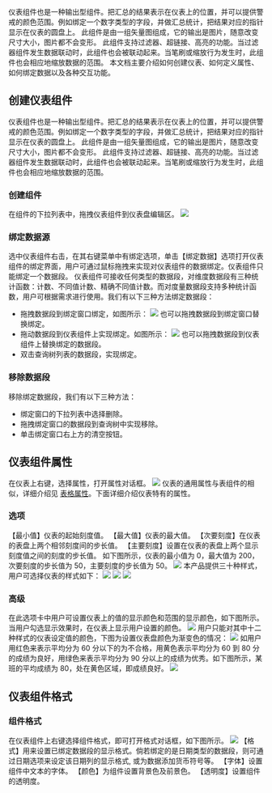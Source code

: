 仪表组件也是一种输出型组件。把汇总的结果表示在仪表上的位置，并可以提供警戒的颜色范围。例如绑定一个数字类型的字段，并做汇总统计，把结果对应的指针显示在仪表的圆盘上。
此组件是由一组矢量图组成，它的输出是图片，随意改变尺寸大小，图片都不会变形。
此组件支持过滤器、超链接、高亮的功能。当过滤器组件发生数据联动时，此组件也会被联动起来。当笔刷或缩放行为发生时，此组件也会相应地缩放数据的范围。
本文档主要介绍如何创建仪表、如何定义属性、如何绑定数据以及各种交互功能。
## 创建仪表组件
仪表组件也是一种输出型组件。把汇总的结果表示在仪表上的位置，并可以提供警戒的颜色范围。例如绑定一个数字类型的字段，并做汇总统计，把结果对应的指针显示在仪表的圆盘上。
此组件是由一组矢量图组成，它的输出是图片，随意改变尺寸大小，图片都不会变形。
此组件支持过滤器、超链接、高亮的功能。当过滤器组件发生数据联动时，此组件也会被联动起来。当笔刷或缩放行为发生时，此组件也会相应地缩放数据的范围。
### 创建组件
在组件的下拉列表中，拖拽仪表组件到仪表盘编辑区。
![](//mc.qcloudimg.com/static/img/e100da60b4d8fd279c353b410edf004c/image.png)
### 绑定数据源
选中仪表组件右击，在其右键菜单中有绑定选项，单击【绑定数据】选项打开仪表组件的绑定界面，用户可通过鼠标拖拽来实现对仪表组件的数据绑定。仪表组件只能绑定一个数据段。
仪表组件可接收任何类型的数据段，对维度数据段有三种统计函数：计数、不同值计数、精确不同值计数。而对度量数据段支持多种统计函数，用户可根据需求进行使用。我们有以下三种方法绑定数据段：
* 拖拽数据段到绑定窗口绑定，如图所示：
![](//mc.qcloudimg.com/static/img/2e8ad28d3403bbd659294428cfcffc45/image.png)
也可以拖拽数据段到绑定窗口替换绑定。
* 拖动数据段到仪表组件上实现绑定。如图所示：
![](//mc.qcloudimg.com/static/img/c6cb380006a3313ca43d9a2ecf2204d1/image.png)
也可以拖拽数据段到仪表组件上替换绑定的数据段。
* 双击查询树列表的数据段，实现绑定。
### 移除数据段
移除绑定数据段，我们有以下三种方法：
* 绑定窗口的下拉列表中选择删除。
* 拖拽绑定窗口的数据段到查询树中实现移除。
* 单击绑定窗口右上方的清空按钮。

## 仪表组件属性
在仪表上右键，选择属性，打开属性对话框。
![](//mc.qcloudimg.com/static/img/c77c1d99a9df381b82eaec11783deac2/image.png)
仪表的通用属性与表组件的相似，详细介绍见 [表格属性](https://cloud.tencent.com/document/product/590/11299?!preview&lang=cn)。下面详细介绍仪表特有的属性。
### 选项
【最小值】仪表的起始刻度值。
【最大值】仪表的最大值。
【次要刻度】在仪表的表盘上两个相邻刻度间的步长值。
【主要刻度】设置在仪表的表盘上两个显示刻度值之间的刻度的步长值。
如下图所示，仪表的最小值为 0，最大值为 200，次要刻度的步长值为 50，主要刻度的步长值为 50。
![](//mc.qcloudimg.com/static/img/f5e2883afdb6753293458f23e315b106/image.png)
本产品提供三十种样式，用户可选择仪表的样式如下：
![](//mc.qcloudimg.com/static/img/2e89ed2dde402693a8401785916c1edc/image.png)
![](//mc.qcloudimg.com/static/img/ebdd7ada3929496ea0a903a2f2b8d896/image.png)
![](//mc.qcloudimg.com/static/img/b8cce11fb2651e838b84d9eeb187d270/image.png)
### 高级
在此选项卡中用户可设置仪表上的值的显示颜色和范围的显示颜色，如下图所示。当用户勾选显示效果时，在仪表上显示用户设置的颜色。
![](//mc.qcloudimg.com/static/img/d4bcb64228fa1b6a1451434b8847bd15/image.png)
用户只能对其中十二种样式的仪表设定值的颜色，下图为设置仪表盘颜色为渐变色的情况：
![](//mc.qcloudimg.com/static/img/173b61d4aafce640c1c93bd5ee7b3320/image.png)
如用户用红色来表示平均分为 60 分以下的为不合格，用黄色表示平均分为 60 到 80 分的成绩为良好，用绿色来表示平均分为 90 分以上的成绩为优秀。如下图所示，某班的平均成绩为 80，处在黄色区域，即成绩良好。
![](//mc.qcloudimg.com/static/img/706dd952e75f2d9c2491722508709736/image.png)

## 仪表组件格式
### 组件格式
在仪表组件上右键选择组件格式，即可打开格式对话框，如下图所示。
![](//mc.qcloudimg.com/static/img/f600ba13b5d79ad55a7a33440ffa5f11/image.png)
【格式】用来设置已绑定数据段的显示格式。倘若绑定的是日期类型的数据段，则可通过日期选项来设定该日期列的显示格式, 或为数据添加货币符号等。
【字体】设置组件中文本的字体。
【颜色】为组件设置背景色及前景色。
【透明度】设置组件的透明度。